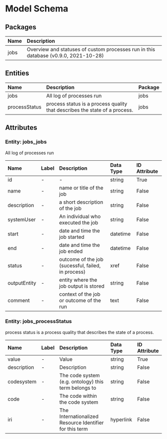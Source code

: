 # Model Schema

## Packages

| Name | Description |
|:---- |:-----------|
| jobs | Overview and statuses of custom processes run in this database (v0.9.0, 2021-10-28) |

## Entities

| Name | Description | Package |
|:---- |:-----------|:-------|
| jobs | All log of processes run | jobs |
| processStatus | process status is a process quality that describes the state of a process. | jobs |

## Attributes

### Entity: jobs_jobs

All log of processes run

| Name | Label | Description | Data Type | ID Attribute |
|:---- |:-----|:-----------|:---------|:------------|
| id | - | - | string | True |
| name | - | name or title of the job | string | False |
| description | - | a short description of the job | string | False |
| systemUser | - | An individual who executed the job | string | False |
| start | - | date and time the job started | datetime | False |
| end | - | date and time the job ended | datetime | False |
| status | - | outcome of the job (sucessful, failed, in process) | xref | False |
| outputEntity | - | entity where the job output is stored | string | False |
| comment | - | context of the job or outcome of the run | text | False |

### Entity: jobs_processStatus

process status is a process quality that describes the state of a process.

| Name | Label | Description | Data Type | ID Attribute |
|:---- |:-----|:-----------|:---------|:------------|
| value | - | Value | string | True |
| description | - | Description | string | False |
| codesystem | - | The code system (e.g. ontology) this term belongs to | string | False |
| code | - | The code within the code system | string | False |
| iri | - | The Internationalized Resource Identifier for this term | hyperlink | False |
